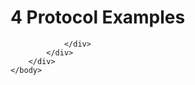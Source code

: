 <html dir="LTR" xmlns:mshelp="http://msdn.microsoft.com/mshelp" xmlns:ddue="http://ddue.schemas.microsoft.com/authoring/2003/5" xmlns:xlink="http://www.w3.org/1999/xlink" xmlns:tool="http://www.microsoft.com/tooltip">
    <head>
        <meta http-equiv="Content-Type" content="text/html; CHARSET=utf-8"></meta>
        <meta name="save" content="history"></meta>
        <title>4 Protocol Examples</title>
        <xml>
            <mshelp:toctitle title="4 Protocol Examples"></mshelp:toctitle>
            <mshelp:rltitle title="[MS-CANARYBLOCK]: Protocol Examples"></mshelp:rltitle>
            <mshelp:keyword index="A" term="698cbda3-2f2d-4870-9a5a-a124fd9394ad"></mshelp:keyword>
            <mshelp:attr name="DCSext.ContentType" value="open specification"></mshelp:attr>
            <mshelp:attr name="AssetID" value="698cbda3-2f2d-4870-9a5a-a124fd9394ad"></mshelp:attr>
            <mshelp:attr name="TopicType" value="kbRef"></mshelp:attr>
            <mshelp:attr name="DCSext.Title" value="[MS-CANARYBLOCK]: Protocol Examples" />
        </xml>
    </head>
    <body>
        <div id="header">
            <h1 class="heading">4 Protocol Examples</h1>
        </div>
        <div id="mainSection">
            <div id="mainBody">
                <div id="allHistory" class="saveHistory"></div>
                <div id="sectionSection0" class="section" name="collapseableSection">
                    


                </div>
            </div>
        </div>
    </body>
</html>